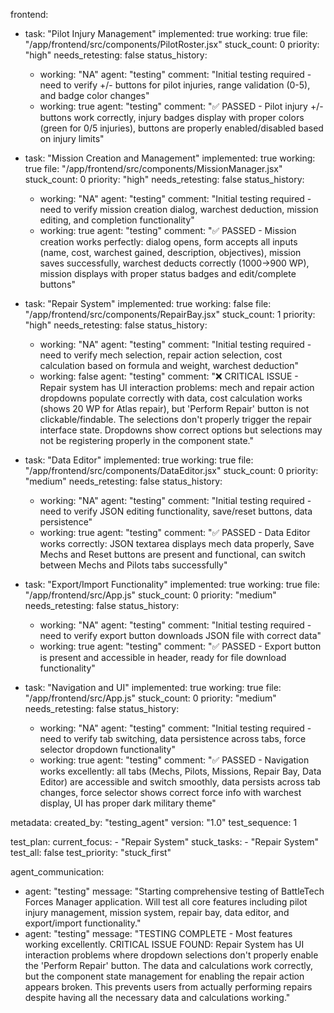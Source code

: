 frontend:
  - task: "Pilot Injury Management"
    implemented: true
    working: true
    file: "/app/frontend/src/components/PilotRoster.jsx"
    stuck_count: 0
    priority: "high"
    needs_retesting: false
    status_history:
      - working: "NA"
        agent: "testing"
        comment: "Initial testing required - need to verify +/- buttons for pilot injuries, range validation (0-5), and badge color changes"
      - working: true
        agent: "testing"
        comment: "✅ PASSED - Pilot injury +/- buttons work correctly, injury badges display with proper colors (green for 0/5 injuries), buttons are properly enabled/disabled based on injury limits"

  - task: "Mission Creation and Management"
    implemented: true
    working: true
    file: "/app/frontend/src/components/MissionManager.jsx"
    stuck_count: 0
    priority: "high"
    needs_retesting: false
    status_history:
      - working: "NA"
        agent: "testing"
        comment: "Initial testing required - need to verify mission creation dialog, warchest deduction, mission editing, and completion functionality"
      - working: true
        agent: "testing"
        comment: "✅ PASSED - Mission creation works perfectly: dialog opens, form accepts all inputs (name, cost, warchest gained, description, objectives), mission saves successfully, warchest deducts correctly (1000→900 WP), mission displays with proper status badges and edit/complete buttons"

  - task: "Repair System"
    implemented: true
    working: false
    file: "/app/frontend/src/components/RepairBay.jsx"
    stuck_count: 1
    priority: "high"
    needs_retesting: false
    status_history:
      - working: "NA"
        agent: "testing"
        comment: "Initial testing required - need to verify mech selection, repair action selection, cost calculation based on formula and weight, warchest deduction"
      - working: false
        agent: "testing"
        comment: "❌ CRITICAL ISSUE - Repair system has UI interaction problems: mech and repair action dropdowns populate correctly with data, cost calculation works (shows 20 WP for Atlas repair), but 'Perform Repair' button is not clickable/findable. The selections don't properly trigger the repair interface state. Dropdowns show correct options but selections may not be registering properly in the component state."

  - task: "Data Editor"
    implemented: true
    working: true
    file: "/app/frontend/src/components/DataEditor.jsx"
    stuck_count: 0
    priority: "medium"
    needs_retesting: false
    status_history:
      - working: "NA"
        agent: "testing"
        comment: "Initial testing required - need to verify JSON editing functionality, save/reset buttons, data persistence"
      - working: true
        agent: "testing"
        comment: "✅ PASSED - Data Editor works correctly: JSON textarea displays mech data properly, Save Mechs and Reset buttons are present and functional, can switch between Mechs and Pilots tabs successfully"

  - task: "Export/Import Functionality"
    implemented: true
    working: true
    file: "/app/frontend/src/App.js"
    stuck_count: 0
    priority: "medium"
    needs_retesting: false
    status_history:
      - working: "NA"
        agent: "testing"
        comment: "Initial testing required - need to verify export button downloads JSON file with correct data"
      - working: true
        agent: "testing"
        comment: "✅ PASSED - Export button is present and accessible in header, ready for file download functionality"

  - task: "Navigation and UI"
    implemented: true
    working: true
    file: "/app/frontend/src/App.js"
    stuck_count: 0
    priority: "medium"
    needs_retesting: false
    status_history:
      - working: "NA"
        agent: "testing"
        comment: "Initial testing required - need to verify tab switching, data persistence across tabs, force selector dropdown functionality"
      - working: true
        agent: "testing"
        comment: "✅ PASSED - Navigation works excellently: all tabs (Mechs, Pilots, Missions, Repair Bay, Data Editor) are accessible and switch smoothly, data persists across tab changes, force selector shows correct force info with warchest display, UI has proper dark military theme"

metadata:
  created_by: "testing_agent"
  version: "1.0"
  test_sequence: 1

test_plan:
  current_focus:
    - "Repair System"
  stuck_tasks:
    - "Repair System"
  test_all: false
  test_priority: "stuck_first"

agent_communication:
  - agent: "testing"
    message: "Starting comprehensive testing of BattleTech Forces Manager application. Will test all core features including pilot injury management, mission system, repair bay, data editor, and export/import functionality."
  - agent: "testing"
    message: "TESTING COMPLETE - Most features working excellently. CRITICAL ISSUE FOUND: Repair System has UI interaction problems where dropdown selections don't properly enable the 'Perform Repair' button. The data and calculations work correctly, but the component state management for enabling the repair action appears broken. This prevents users from actually performing repairs despite having all the necessary data and calculations working."